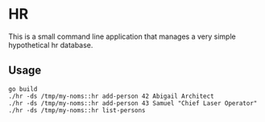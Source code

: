 # HR

This is a small command line application that manages a very simple hypothetical hr database.

## Usage

```
go build
./hr -ds /tmp/my-noms::hr add-person 42 Abigail Architect
./hr -ds /tmp/my-noms::hr add-person 43 Samuel "Chief Laser Operator"
./hr -ds /tmp/my-noms::hr list-persons
```
